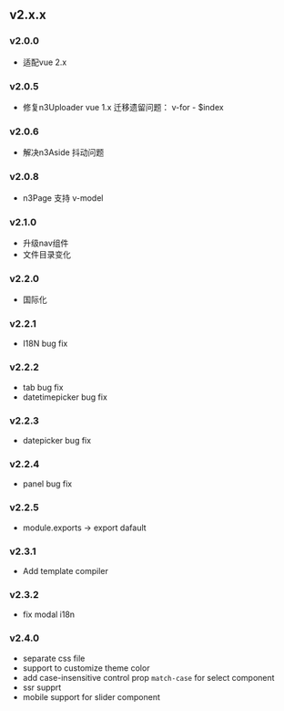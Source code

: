 v2.x.x
------

### v2.0.0

+ 适配vue 2.x

### v2.0.5

+ 修复n3Uploader vue 1.x 迁移遗留问题： v-for - $index

### v2.0.6

+ 解决n3Aside 抖动问题

### v2.0.8

+ n3Page 支持 v-model

### v2.1.0
 
+ 升级nav组件
+ 文件目录变化

### v2.2.0
 
+ 国际化

### v2.2.1
 
+ I18N bug fix

### v2.2.2
 
+ tab bug fix
+ datetimepicker bug fix

### v2.2.3

+ datepicker bug fix

### v2.2.4

+ panel bug fix

### v2.2.5

+ module.exports -> export dafault

### v2.3.1

+ Add template compiler

### v2.3.2

+ fix modal i18n

### v2.4.0

+ separate css file 
+ support to customize theme color 
+ add case-insensitive control prop `match-case` for select component 
+ ssr supprt
+ mobile support for slider component
